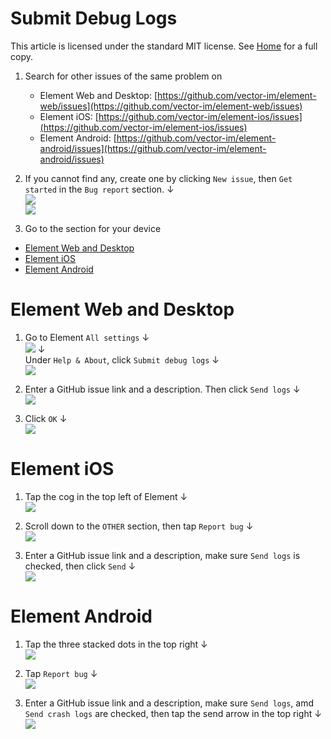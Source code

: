 # Submit Debug Logs

This article is licensed under the standard MIT license. See [Home](index.md) for a full copy.

1. Search for other issues of the same problem on
    * Element Web and Desktop: [https://github.com/vector-im/element-web/issues](https://github.com/vector-im/element-web/issues)
    * Element iOS: [https://github.com/vector-im/element-ios/issues](https://github.com/vector-im/element-ios/issues)
    * Element Android: [https://github.com/vector-im/element-android/issues](https://github.com/vector-im/element-android/issues)

1. If you cannot find any, create one by clicking `New issue`, then `Get started` in the `Bug report` section.  &#8595;<br />
![](images/Screen%20Shot%202020-09-17%20at%206.57.13%20PM.png)  
![](images/Screen%20Shot%202020-09-17%20at%206.57.21%20PM.png)

1. Go to the section for your device

<!-- TOC -->

- [Element Web and Desktop](#element-web-and-desktop)
- [Element iOS](#element-ios)
- [Element Android](#element-android)

<!-- /TOC -->

# Element Web and Desktop

1. Go to Element `All settings` &#8595;<br />
    ![](images/Screen%20Shot%202020-09-17%20at%205.24.15%20PM.png) &#8595;<br />Under `Help & About`, click `Submit debug logs` &#8595;<br />
    ![](images/Screen%20Shot%202020-09-17%20at%206.54.25%20PM.png)

1. Enter a GitHub issue link and a description. Then click `Send logs` &#8595;<br />
![](images/Screen%20Shot%202020-09-17%20at%206.59.39%20PM.png)

1. Click `OK` &#8595;<br />
![](images/Screen%20Shot%202020-09-17%20at%207.03.16%20PM.png)

# Element iOS

1. Tap the cog in the top left of Element &#8595;<br />
![](images/IMG_0393.PNG)

1. Scroll down to the `OTHER` section, then tap `Report bug` &#8595;<br />
![](images/IMG_0447.PNG)

1. Enter a GitHub issue link and a description, make sure `Send logs` is checked, then click `Send` &#8595;<br />
![](images/IMG_0449.PNG)

# Element Android

1. Tap the three stacked dots in the top right &#8595;<br />
![](images/Screenshot_20200821-144905.png)

1. Tap `Report bug` &#8595;<br />
![](images/Screenshot_20200917-192220.png)

11. Enter a GitHub issue link and a description, make sure `Send logs`, amd `Send crash logs` are checked, then tap the send arrow in the top right &#8595;<br />
![](images/Screenshot_20200917-192050.png)
